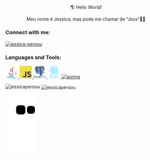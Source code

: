 <p align ="center">🌎 Hello World! </p>

<p align ="center">Meu nome é Jessica, mas pode me chamar de "Jess"👋🏽</p>

<h3 align="left">Connect with me:</h3>
<p align="left">
<a href="https://linkedin.com/in/jessica-persou" target="blank"><img align="center" src="https://raw.githubusercontent.com/rahuldkjain/github-profile-readme-generator/master/src/images/icons/Social/linked-in-alt.svg" alt="jessica-persou" height="30" width="40" /></a>
</p>

<h3 align="left">Languages and Tools:</h3>
<p align="left"> <a href="https://www.java.com" target="_blank" rel="noreferrer"> <img src="https://raw.githubusercontent.com/devicons/devicon/master/icons/java/java-original.svg" alt="java" width="40" height="40"/> </a> <a href="https://developer.mozilla.org/en-US/docs/Web/JavaScript" target="_blank" rel="noreferrer"> <img src="https://raw.githubusercontent.com/devicons/devicon/master/icons/javascript/javascript-original.svg" alt="javascript" width="40" height="40"/> </a> <a href="https://www.postgresql.org" target="_blank" rel="noreferrer"> <img src="https://raw.githubusercontent.com/devicons/devicon/master/icons/postgresql/postgresql-original-wordmark.svg" alt="postgresql" width="40" height="40"/> </a> <a href="https://reactjs.org/" target="_blank" rel="noreferrer"> <img src="https://raw.githubusercontent.com/devicons/devicon/master/icons/react/react-original-wordmark.svg" alt="react" width="40" height="40"/> </a> <a href="https://spring.io/" target="_blank" rel="noreferrer"> <img src="https://www.vectorlogo.zone/logos/springio/springio-icon.svg" alt="spring" width="40" height="40"/> </a> </p>

<p><img align="left" src="https://github-readme-stats.vercel.app/api/top-langs?username=jessicapersou&show_icons=true&theme=dracula&title_color=df3ad9&text_color=ffffff&bg_color=0d0c0c&hide_border=true&locale=en&layout=compact" alt="jessicapersou" /></p>

<p>&nbsp;<img align="center" src="https://github-readme-stats.vercel.app/api?username=jessicapersou&show_icons=true&theme=dracula&title_color=df3ad9&text_color=ffffff&bg_color=0d0c0c&hide_border=true&locale=en" alt="jessicapersou" /></p>

<!--<p><img align="center" src="https://github-readme-streak-stats.herokuapp.com/?user=jessicapersou&theme=dracula" alt="jessicapersou" /></p>-->


![Snake animation](https://github.com/JessicaPersou/JessicaPersou/blob/output/github-contribution-grid-snake.svg)

